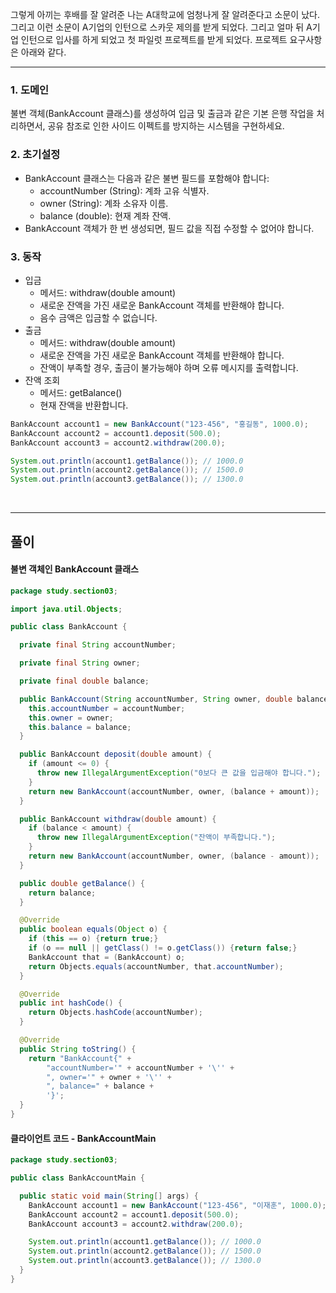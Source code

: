그렇게 아끼는 후배를 잘 알려준 나는 A대학교에 엄청나게 잘 알려준다고 소문이 났다. 그리고 이런 소문이 A기업의 인턴으로 스카웃 제의를 받게 되었다. 그리고 얼마 뒤 A기업 인턴으로 입사를 하게 되었고 첫 파일럿 프로젝트를 받게 되었다. 프로젝트 요구사항은 아래와 같다.

---
### 1. 도메인
불변 객체(BankAccount 클래스)를 생성하여 입금 및 출금과 같은 기본 은행 작업을 처리하면서, 공유 참조로 인한 사이드 이펙트를 방지하는 시스템을 구현하세요.

### 2. 초기설정
- BankAccount 클래스는 다음과 같은 불변 필드를 포함해야 합니다:
    - accountNumber (String): 계좌 고유 식별자.
    - owner (String): 계좌 소유자 이름.
    - balance (double): 현재 계좌 잔액.
- BankAccount 객체가 한 번 생성되면, 필드 값을 직접 수정할 수 없어야 합니다.

### 3. 동작
- 입금
    - 메서드: withdraw(double amount)
    - 새로운 잔액을 가진 새로운 BankAccount 객체를 반환해야 합니다.
    - 음수 금액은 입금할 수 없습니다.
- 출금
    - 메서드: withdraw(double amount)
    - 새로운 잔액을 가진 새로운 BankAccount 객체를 반환해야 합니다.
    - 잔액이 부족할 경우, 출금이 불가능해야 하며 오류 메시지를 출력합니다.
- 잔액 조회
    - 메서드: getBalance()
    - 현재 잔액을 반환합니다.

``` java
BankAccount account1 = new BankAccount("123-456", "홍길동", 1000.0);
BankAccount account2 = account1.deposit(500.0);
BankAccount account3 = account2.withdraw(200.0);

System.out.println(account1.getBalance()); // 1000.0
System.out.println(account2.getBalance()); // 1500.0
System.out.println(account3.getBalance()); // 1300.0
```
<br>

---
## 풀이

#### 불변 객체인 BankAccount 클래스
```java
package study.section03;

import java.util.Objects;

public class BankAccount {

  private final String accountNumber;

  private final String owner;

  private final double balance;

  public BankAccount(String accountNumber, String owner, double balance) {
    this.accountNumber = accountNumber;
    this.owner = owner;
    this.balance = balance;
  }

  public BankAccount deposit(double amount) {
    if (amount <= 0) {
      throw new IllegalArgumentException("0보다 큰 값을 입금해야 합니다.");
    }
    return new BankAccount(accountNumber, owner, (balance + amount));
  }

  public BankAccount withdraw(double amount) {
    if (balance < amount) {
      throw new IllegalArgumentException("잔액이 부족합니다.");
    }
    return new BankAccount(accountNumber, owner, (balance - amount));
  }

  public double getBalance() {
    return balance;
  }

  @Override
  public boolean equals(Object o) {
    if (this == o) {return true;}
    if (o == null || getClass() != o.getClass()) {return false;}
    BankAccount that = (BankAccount) o;
    return Objects.equals(accountNumber, that.accountNumber);
  }

  @Override
  public int hashCode() {
    return Objects.hashCode(accountNumber);
  }

  @Override
  public String toString() {
    return "BankAccount{" +
        "accountNumber='" + accountNumber + '\'' +
        ", owner='" + owner + '\'' +
        ", balance=" + balance +
        '}';
  }
}
```

#### 클라이언트 코드 - BankAccountMain
```java
package study.section03;

public class BankAccountMain {

  public static void main(String[] args) {
    BankAccount account1 = new BankAccount("123-456", "이재훈", 1000.0);
    BankAccount account2 = account1.deposit(500.0);
    BankAccount account3 = account2.withdraw(200.0);

    System.out.println(account1.getBalance()); // 1000.0
    System.out.println(account2.getBalance()); // 1500.0
    System.out.println(account3.getBalance()); // 1300.0
  }
}
```